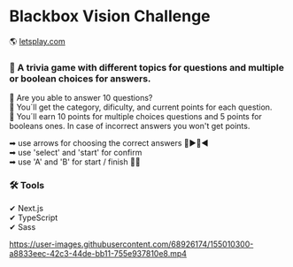 # Blackbox Vision Challenge
🌎 [letsplay.com](https://blackbox-vision-challenge-one.vercel.app/)

### 🏀 A trivia game with different topics for questions and multiple or boolean choices for answers. <br> 
📢 Are you able to answer 10 questions? <br>
📢 You´ll get the category, dificulty, and current points for each question. <br>
📢 You´ll earn 10 points for multiple choices questions and 5 points for booleans ones. In case of incorrect answers you won't get points.

➡ use arrows for choosing the correct answers 🔼▶🔽◀ <br>
➡ use 'select' and 'start' for confirm <br>
➡ use 'A' and 'B' for start / finish 🔴🔴<br>

### 🛠 Tools 
✔ Next.js <br>
✔ TypeScript <br>
✔ Sass <br>

https://user-images.githubusercontent.com/68926174/155010300-a8833eec-42c3-44de-bb11-755e937810e8.mp4


